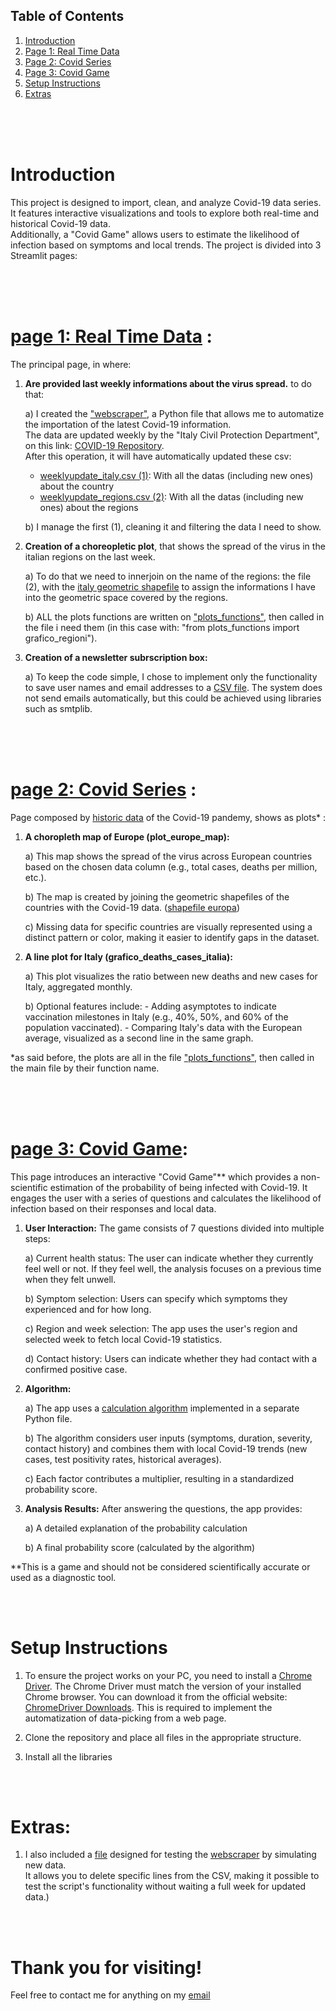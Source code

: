
## Table of Contents
1. [Introduction](#introduction)
2. [Page 1: Real Time Data](#page-1-real-time-data)
3. [Page 2: Covid Series](#page-2-covid-series)
4. [Page 3: Covid Game](#page-3-covid-game)
5. [Setup Instructions](#setup-instructions)
6. [Extras](#extras)

<br><br><br>

# Introduction
This project is designed to import, clean, and analyze Covid-19 data series. <br>
It features interactive visualizations and tools to explore both real-time and historical Covid-19 data. <br>
Additionally, a "Covid Game" allows users to estimate the likelihood of infection based on symptoms and local trends.
The project is divided into 3 Streamlit pages:



<br><br><br>

# [page 1: Real Time Data](<landing page/1_📈_REAL TIME DATA.py>) : 
The principal page, in where:
1) **Are provided last weekly informations about the virus spread.** to do that:

    a) I created the ["webscraper"](<landing page/webscraper.py>), a Python file that allows me to automatize the importation of the latest Covid-19 information.  
    The data are updated weekly by the "Italy Civil Protection Department", on this link: [COVID-19 Repository](https://github.com/pcm-dpc/COVID-19).  
    After this operation, it will have automatically updated these csv:
   - [weeklyupdate_italy.csv (1)](<csv usati/weeklyupdate_regions.csv>): With all the datas (including new ones) about the country
   - [weeklyupdate_regions.csv (2)](<csv usati/weeklyupdate_italy.csv>): With all the datas (including new ones) about the regions

    b) I manage the first (1), cleaning it and filtering the data I need to show.

2) **Creation of a choreopletic plot**, that shows the spread of the virus in the italian regions on the last week. 

    a) To do that we need to innerjoin on the name of the regions: 
    the file (2), with the [italy geometric shapefile](<geometrie/mappa italia/Reg01012024_g_WGS84.shp>) to assign the informations I have into the geometric space covered by the regions.

    b) ALL the plots functions are written on ["plots_functions"](<landing page/plots_functions.py>), then called in the file i need them (in this case with: "from plots_functions import grafico_regioni").

3) **Creation of a newsletter subrscription box:**

    a) To keep the code simple, I chose to implement only the functionality to save user names and email addresses to a [CSV file](<csv usati/newsletter_list.csv>).
    The system does not send emails automatically, but this could be achieved using libraries such as smtplib.



<br><br><br>

# [page 2: Covid Series](<landing page/pages/2_🌍_ COVID_SERIES.py>) : 
Page composed by [historic data](<csv usati/covid-data.csv>) of the Covid-19 pandemy, shows as plots* :
    
1) **A choropleth map of Europe (plot_europe_map):**

    a) This map shows the spread of the virus across European countries based on the chosen data column (e.g., total cases, deaths per million, etc.).

    b) The map is created by joining the geometric shapefiles of the countries with the Covid-19 data. ([shapefile europa](<geometrie/mappa europa/ne_110m_admin_0_countries.shp>))

    c) Missing data for specific countries are visually represented using a distinct pattern or color, making it easier to identify gaps in the dataset.

2) **A line plot for Italy (grafico_deaths_cases_italia):**

    a) This plot visualizes the ratio between new deaths and new cases for Italy, aggregated monthly.

    b) Optional features include:
        - Adding asymptotes to indicate vaccination milestones in Italy (e.g., 40%, 50%, and 60% of the population vaccinated).
         - Comparing Italy's data with the European average, visualized as a second line in the same graph.

*as said before, the plots are all in the file ["plots_functions"](<landing page/plots_functions.py>), then called in the main file by their function name.



<br><br><br>

# [page 3: Covid Game](<landing page/pages/3_🦠_COVID_GAME.py>):
 This page introduces an interactive "Covid Game"** which provides a non-scientific estimation of the probability of being infected with Covid-19. It engages the user with a series of questions and calculates the likelihood of infection based on their responses and local data.

1) **User Interaction:** The game consists of 7 questions divided into multiple steps:

    a) Current health status: The user can indicate whether they currently feel well or not. If they feel well, the analysis focuses on a previous time when they felt unwell.

    b) Symptom selection: Users can specify which symptoms they experienced and for how long.

    c) Region and week selection: The app uses the user's region and selected week to fetch local Covid-19 statistics.

    d) Contact history: Users can indicate whether they had contact with a confirmed positive case.

2) **Algorithm:**

    a) The app uses a [calculation algorithm](<landing page/covid_game_algorithm.py>) implemented in a separate Python file.

    b) The algorithm considers user inputs (symptoms, duration, severity, contact history) and combines them with local Covid-19 trends (new cases, test positivity rates, historical averages).

    c) Each factor contributes a multiplier, resulting in a standardized probability score.

3) **Analysis Results:** After answering the questions, the app provides:

    a) A detailed explanation of the probability calculation

    b) A final probability score (calculated by the algorithm)
        
**This is a game and should not be considered scientifically accurate or used as a diagnostic tool.



<br><br>

# Setup Instructions

1) To ensure the project works on your PC, you need to install a [Chrome Driver](chromedriver.exe).
The Chrome Driver must match the version of your installed Chrome browser. You can download it from the official website: [ChromeDriver Downloads](https://developer.chrome.com/docs/chromedriver/downloads?hl=it).
This is required to implement the automatization of data-picking from a web page.

2) Clone the repository and place all files in the appropriate structure.

3) Install all the libraries 



<br><br>

# Extras: 

1) I also included a [file](simulation_changing_csv.py) designed for testing the [webscraper](<landing page/webscraper.py>) by simulating new data. <br>
It allows you to delete specific lines from the CSV, making it possible to test the script's functionality without waiting a full week for updated data.)



<br><br>

# Thank you for visiting! 
Feel free to contact me for anything on my [email]("elizan01@libero.it")